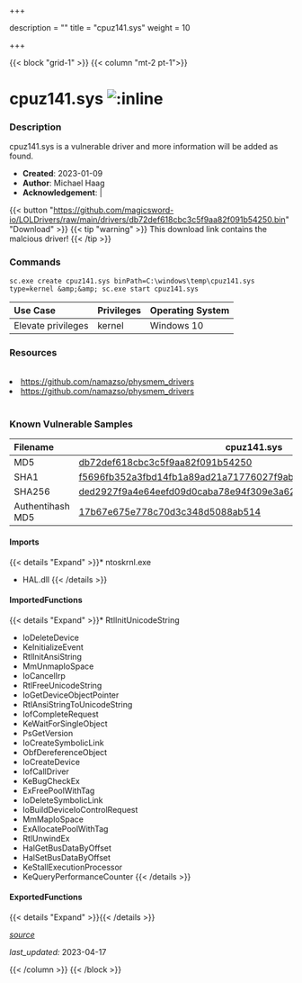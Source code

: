 +++

description = ""
title = "cpuz141.sys"
weight = 10

+++


{{< block "grid-1" >}}
{{< column "mt-2 pt-1">}}


# cpuz141.sys ![:inline](/images/twitter_verified.png) 


### Description

cpuz141.sys is a vulnerable driver and more information will be added as found.

- **Created**: 2023-01-09
- **Author**: Michael Haag
- **Acknowledgement**:  | [](https://twitter.com/)

{{< button "https://github.com/magicsword-io/LOLDrivers/raw/main/drivers/db72def618cbc3c5f9aa82f091b54250.bin" "Download" >}}
{{< tip "warning" >}}
This download link contains the malcious driver!
{{< /tip >}}

### Commands

```
sc.exe create cpuz141.sys binPath=C:\windows\temp\cpuz141.sys type=kernel &amp;&amp; sc.exe start cpuz141.sys
```

| Use Case | Privileges | Operating System | 
|:---- | ---- | ---- |
| Elevate privileges | kernel | Windows 10 |

### Resources
<br>
<li><a href=" https://github.com/namazso/physmem_drivers"> https://github.com/namazso/physmem_drivers</a></li>
<li><a href="https://github.com/namazso/physmem_drivers">https://github.com/namazso/physmem_drivers</a></li>
<br>

### Known Vulnerable Samples

| Filename | cpuz141.sys |
|:---- | ---- | 
| MD5 | <a href="https://www.virustotal.com/gui/file/db72def618cbc3c5f9aa82f091b54250">db72def618cbc3c5f9aa82f091b54250</a> |
| SHA1 | <a href="https://www.virustotal.com/gui/file/f5696fb352a3fbd14fb1a89ad21a71776027f9ab">f5696fb352a3fbd14fb1a89ad21a71776027f9ab</a> |
| SHA256 | <a href="https://www.virustotal.com/gui/file/ded2927f9a4e64eefd09d0caba78e94f309e3a6292841ae81d5528cab109f95d">ded2927f9a4e64eefd09d0caba78e94f309e3a6292841ae81d5528cab109f95d</a> |
| Authentihash MD5 | <a href="https://www.virustotal.com/gui/search/authentihash%253A17b67e675e778c70d3c348d5088ab514">17b67e675e778c70d3c348d5088ab514</a> || Authentihash SHA1 | <a href="https://www.virustotal.com/gui/search/authentihash%253Ab38b98608e410c1555a7d73056e86e1db850bb2e">b38b98608e410c1555a7d73056e86e1db850bb2e</a> || Authentihash SHA256 | <a href="https://www.virustotal.com/gui/search/authentihash%253A33b88ac3151f2192eaf4c2be3c7ad00e49090c8b94ec51b754e19ac784b087aa">33b88ac3151f2192eaf4c2be3c7ad00e49090c8b94ec51b754e19ac784b087aa</a> || Publisher | CPUID || Signature | CPUID, VeriSign Class 3 Code Signing 2010 CA, VeriSign   || Company | CPUID || Description | CPUID Driver || Product | CPUID service || OriginalFilename | cpuz.sys |
#### Imports
{{< details "Expand" >}}* ntoskrnl.exe
* HAL.dll
{{< /details >}}
#### ImportedFunctions
{{< details "Expand" >}}* RtlInitUnicodeString
* IoDeleteDevice
* KeInitializeEvent
* RtlInitAnsiString
* MmUnmapIoSpace
* IoCancelIrp
* RtlFreeUnicodeString
* IoGetDeviceObjectPointer
* RtlAnsiStringToUnicodeString
* IofCompleteRequest
* KeWaitForSingleObject
* PsGetVersion
* IoCreateSymbolicLink
* ObfDereferenceObject
* IoCreateDevice
* IofCallDriver
* KeBugCheckEx
* ExFreePoolWithTag
* IoDeleteSymbolicLink
* IoBuildDeviceIoControlRequest
* MmMapIoSpace
* ExAllocatePoolWithTag
* RtlUnwindEx
* HalGetBusDataByOffset
* HalSetBusDataByOffset
* KeStallExecutionProcessor
* KeQueryPerformanceCounter
{{< /details >}}
#### ExportedFunctions
{{< details "Expand" >}}{{< /details >}}



[*source*](https://github.com/magicsword-io/LOLDrivers/tree/main/yaml/cpuz141.yaml)

*last_updated:* 2023-04-17








{{< /column >}}
{{< /block >}}
